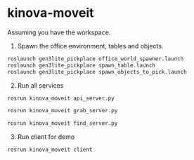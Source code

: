# kinova-moveit

Assuming you have the workspace. 

  1. Spawn the office environment, tables and objects. 

```sh
roslaunch gen3lite_pickplace office_world_spawner.launch
roslaunch gen3lite_pickplace spawn_table.launch
roslaunch gen3lite_pickplace spawn_objects_to_pick.launch
```

  2. Run all services

```sh
rosrun kinova_moveit api_server.py
```
```sh
rosrun kinova_moveit grab_server.py
```
```sh
rosrun kinova_moveit find_server.py
```

  3. Run client for demo

```sh
rosrun kinova_moveit client
```